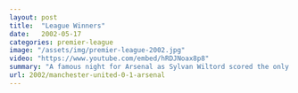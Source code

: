 ```yaml
---
layout: post
title:  "League Winners"
date:   2002-05-17
categories: premier-league
image: "/assets/img/premier-league-2002.jpg"
video: "https://www.youtube.com/embed/hRDJNoax8p8"
summary: "A famous night for Arsenal as Sylvan Wiltord scored the only goal to secure the title at Old Trafford and complete another famous double."
url: 2002/manchester-united-0-1-arsenal
---
```

